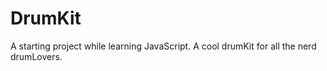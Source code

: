 # DrumKit

A starting project while learning JavaScript.
A cool drumKit for all the nerd drumLovers.
